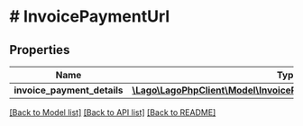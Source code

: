 # # InvoicePaymentUrl

## Properties

Name | Type | Description | Notes
------------ | ------------- | ------------- | -------------
**invoice_payment_details** | [**\Lago\LagoPhpClient\Model\InvoicePaymentUrlInvoicePaymentDetails**](InvoicePaymentUrlInvoicePaymentDetails.md) |  | [optional]

[[Back to Model list]](../../README.md#models) [[Back to API list]](../../README.md#endpoints) [[Back to README]](../../README.md)
